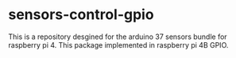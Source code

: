 # sensors-control-gpio
This is a repository desgined for the arduino 37 sensors bundle for raspberry pi 4. This package implemented in raspberry pi 4B GPIO.
